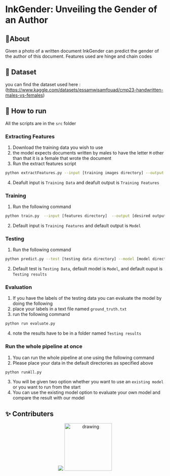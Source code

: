 # InkGender: Unveiling the Gender of an Author

## 🚩About
Given a photo of a written document InkGender can predict the gender of the author of this document.
Features used are hinge and chain codes

## :page_with_curl: Dataset
you can find the dataset used here : (https://www.kaggle.com/datasets/essamwisamfouad/cmp23-handwritten-males-vs-females)

## 🏁 How to run
All the scripts are in the `src` folder
### Extracting Features
1. Download the training data you wish to use 
2. the model expects documents written by males to have the letter `M` other than that it is a female that wrote the document
3. Run the extract features script 
 ```bash
 python extractFeatures.py --input [training images directory] --output [desired output feature directory]
 ``` 
4. Deafult input is `Training Data` and deafult output is `Training Features`
 ### Training
 1. Run the following command
 ```bash
 python train.py  --input [features directory]  --output [desired output model directory]
 ```
 2. Default input is `Training Features` and default output is `Model`
 
 ### Testing 
 1. Run the following command
 ```bash
 python predict.py --test [testing data directory] --model [model directory] --output [desired output results directory]
 ```
 2. Default test is `Testing Data`, default model is `Model`, and default ouput is `Testing results`
 
 ### Evaluation
 1. If you have the labels of the testing data you can evaluate the model by doing the following 
 2. place your labels in a text file named `ground_truth.txt` 
 3. run the following command
 ```bash
 python run evaluate.py
 ```
 4. note the results have to be in a folder named `Testing results` 

### Run the whole pipeline at once 
1. You can run the whole pipeline at one using the following command 
2. Please place your data in the default directories as specified above
```bash
python runAll.py
```
3. You will be given two option whether you want to use an `existing model`  or you want to run from the start
4. You can use the existing model option to evaluate your own model and compare the result with our model

## ✨ Contributers


<div align="center" width=1189> 



[![](https://github.com/Ahmedmma72.png?size=150)](https://github.com/Ahmedmma72)
<img src="https://github.com/Thebrownboy.png" alt="drawing" width="150"/>
</div>
